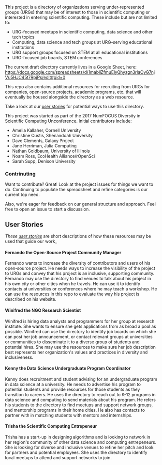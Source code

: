 This project is a directory of organizations serving under-represented groups (URGs) that may be of interest to those in scientific computing or interested in entering scientific computing.  These include but are not limited to:

- URG-focused meetups in scientific computing, data science and other tech topics
- Computing, data science and tech groups at URG-serving educational institutions
- URG support groups focused on STEM at all educational institutions
- URG-focused job boards, STEM conferences

The current draft directory currently lives in a Google Sheet, here: https://docs.google.com/spreadsheets/d/1mabliZfmuElyQhyzgn3rlaOyG7njVu5HJC45t7RpjPs/edit#gid=0

This repo also contains additional resources for recruiting from URGs for companies, open-source projects, academic programs, etc. that will eventually be housed alongside the directory as a web resource.

Take a look at our [user stories](user-stories) for potential ways to use this directory.

This project was started as part of the 2017 NumFOCUS Diversity in Scientific Computing Unconference. Initial contributors include:

- Amelia Kallaher, Cornell University 
- Christine Custis, Shenandoah University
- Dave Clements, Galaxy Project
- Jane Herriman, Julia Computing
- Nathan Goldbaum, University of Illinois
- Noam Ross, EcoHealth Alliance/rOpenSci
- Sarah Supp, Denison University

### Contrinuting 

Want to contribute? Great! Look at the project issues for things we want to do.  Continuing to populate the spreadsheet and refine categories is our current top need.

Also, we're eager for feedback on our general structure and approach. Feel free to open an issue to start a discussion.

## User Stories

_These [user stories](https://en.wikipedia.org/wiki/User_story)_ are short descriptions of how these resources may be used that guide our work_

#### Fernando the Open-Source Project Community Manager

Fernando wants to increase the diversity of contributors and users of his open-source project.  He needs ways to increase the visibility of the project to URGs and convey that his project is an inclusive, supporting community.  Fernando may use the directory to find venues to talk about his project in his own city or other cities when he travels.  He can use it to identify contacts at universities or conferences where he may teach a workshop.  He can use the resources in this repo to evaluate the way his project is described on his website.

#### Winifred the NGO Research Scientist

Winifred is hiring data analysts and programmers for her group at research institute. She wants to ensure she gets applications from as broad a pool as possible. Winifred can use the directory to identify job boards on which she can post her job announcement, or contact relevant groups at universities or communities to disseminate it to a diverse group of students and potential hires.  She may use the resources to make sure her job description best represents her organization's values and practices in diversity and inclusiveness.

#### Kenny the Data Science Undergraduate Program Coordinator

Kenny does recruitment and student advising for an undergraduate program in data science at a university.  He needs to advertise his program to potential students and provide resources for those students as they transition to careers. He uses the directory to reach out to K-12 programs in data science and computing to send materials about his program. He refers his students to the directory to find meetups and support network groups, and mentorship programs in their home cities. He also has contacts to partner with in matching students with mentors and internships.

#### Trisha the Scientific Computing Entrepeneur

Trisha has a start-up in designing algorithms and is looking to network in her region's community of other data science and computing entrepeneurs. She is looking for diverse and inclusive venues to refine her pitch and look for partners and potential employees.  She uses the directory to identify local meetups to attend and support networks to join.

